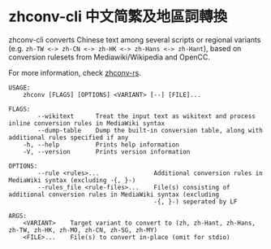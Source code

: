 # zhconv-cli 中文简繁及地區詞轉換
zhconv-cli converts Chinese text among several scripts or regional variants (e.g. `zh-TW <-> zh-CN <-> zh-HK <-> zh-Hans <-> zh-Hant`), based on conversion rulesets from Mediawiki/Wikipedia and OpenCC.

For more information, check [zhconv-rs](https://github.com/Gowee/zhconv-rs).

```
USAGE:
    zhconv [FLAGS] [OPTIONS] <VARIANT> [--] [FILE]...

FLAGS:
        --wikitext      Treat the input text as wikitext and process inline conversion rules in MediaWiki syntax
        --dump-table    Dump the built-in conversion table, along with additional rules specified if any
    -h, --help          Prints help information
    -V, --version       Prints version information

OPTIONS:
        --rule <rules>...               Additional conversion rules in MediaWiki syntax (excluding -{, }-)
        --rules_file <rule-files>...    File(s) consisting of additional conversion rules in MediaWiki syntax (excluding
                                        -{, }-) seperated by LF

ARGS:
    <VARIANT>    Target variant to convert to (zh, zh-Hant, zh-Hans, zh-TW, zh-HK, zh-MO, zh-CN, zh-SG, zh-MY)
    <FILE>...    File(s) to convert in-place (omit for stdio)
```
